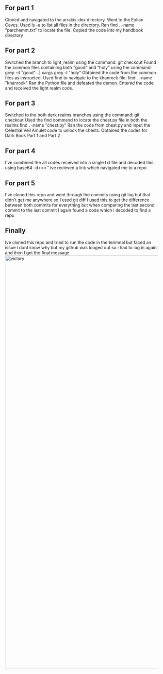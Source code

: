 ## For part 1

Cloned and navigated to the arrakis-dex directory.
Went to the Eolian Caves.
Used ls -a to list all files in the directory.
Ran find . -name "parchemnt.txt" to locate the file.
Copied the code into my handbook directory


## For part 2

Switched the branch to light_realm using the command:
git checkout 
Found the common files containing both "good" and "holy" using the command:
grep -rl "good" . | xargs grep -l "holy"
Obtained the code from the common files as instructed.
Used find to navigate to the khanrock file:
find . -name "khanrock"
Ran the Python file and defeated the demon.
Entered the code and received the light realm code.

## For part 3

Switched to the both dark realms branches using the command:
git checkout 
Used the find command to locate the chest.py file in both the realms
find . -name "chest.py"
Ran the code from chest.py and input the Celestial Veil Amulet code to unlock the chests.
Obtained the codes for Dark Book Part 1 and Part 2

## For part 4
I've combined the all codes received into a single txt file and decoded this using 
base64 -d<<<'<combined code here>'
ive recieved a link which navigated me to a repo 

## For part 5
I've cloned this repo and went through the commits using git log
but that didn't get me anywhere so I used git diff <commit-id> <commit-id>
I used this to get the difference between both commits for everything
but when comparing the last second commit to the last commit I again found a code
which i decoded to find a repo

## Finally
Ive cloned this repo
and tried to run the code in the terimnal but faced an issue
I dont know why but my github was looged out so I had to log in again and 
then I got the final message
<img width="1362" alt="victory" src="https://github.com/user-attachments/assets/c1760b1b-ef20-442e-803d-3ba6178b38c8">
